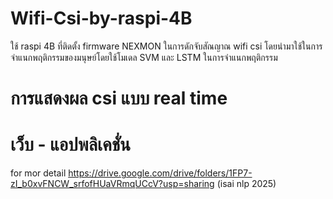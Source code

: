 # Wifi-Csi-by-raspi-4B
ใช้ raspi 4B ที่ติดตั้ง firmware NEXMON ในการดักจับสัณญาณ wifi csi โดยนำมาใช้ในการจำแนกพฤติกรรมของมนุษย์โดยใช้โมเดล SVM และ LSTM ในการจำแนกพฤติกรรม

# การแสดงผล csi แบบ real time

# เว็บ - แอปพลิเคชั่น

for mor detail https://drive.google.com/drive/folders/1FP7-zI_b0xvFNCW_srfofHUaVRmqUCcV?usp=sharing (isai nlp 2025) 
